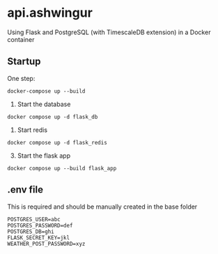 # api.ashwingur

Using Flask and PostgreSQL (with TimescaleDB extension) in a Docker container

## Startup

One step:

```
docker-compose up --build
```

1. Start the database

```
docker compose up -d flask_db
```

1. Start redis

```
docker compose up -d flask_redis
```

3. Start the flask app

```
docker compose up --build flask_app
```

## .env file

This is required and should be manually created in the base folder

```
POSTGRES_USER=abc
POSTGRES_PASSWORD=def
POSTGRES_DB=ghi
FLASK_SECRET_KEY=jkl
WEATHER_POST_PASSWORD=xyz
```
